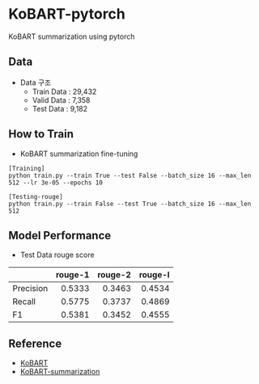 # KoBART-pytorch
KoBART summarization using pytorch

## Data
- Data 구조
    - Train Data : 29,432
    - Valid Data : 7,358
    - Test Data : 9,182
 
## How to Train
- KoBART summarization fine-tuning
```
[Training]
python train.py --train True --test False --batch_size 16 --max_len 512 --lr 3e-05 --epochs 10

[Testing-rouge]
python train.py --train False --test True --batch_size 16 --max_len 512
```

## Model Performance
- Test Data rouge score
 
| | rouge-1 |rouge-2|rouge-l|
|-------|--------:|--------:|--------:|
| Precision| 0.5333 | 0.3463|0.4534|
| Recall| 0.5775| 0.3737|0.4869|
| F1| 0.5381| 0.3452|0.4555|

## Reference
- [KoBART](https://github.com/SKT-AI/KoBART)
- [KoBART-summarization](https://github.com/seujung/KoBART-summarization)

